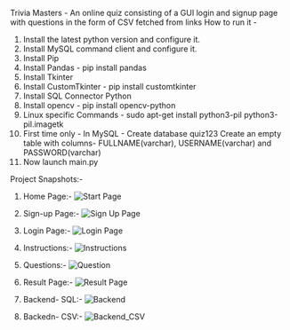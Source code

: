Trivia Masters - An online quiz consisting of a GUI login and signup page with questions in the form of CSV fetched from links How to run it -

1. Install the latest python version and configure it.
2. Install MySQL command client and configure it.
3. Install Pip
4. Install Pandas - pip install pandas
5. Install Tkinter
6. Install CustomTkinter - pip install customtkinter
7. Install SQL Connector Python
8. Install opencv - pip install opencv-python
9. Linux specific Commands - sudo apt-get install python3-pil python3-pil.imagetk
10. First time only - In MySQL - Create database quiz123 Create an empty table with columns- FULLNAME(varchar), USERNAME(varchar) and PASSWORD(varchar)
11. Now launch main.py

Project Snapshots:-
1. Home Page:-
   ![Start Page](https://github.com/dharalnaik/Trivia-Masters/assets/142478246/d72eeb9c-4ca5-435b-b44e-dd7e5d7825d7)

2. Sign-up Page:-
   ![Sign Up Page](https://github.com/dharalnaik/Trivia-Masters/assets/142478246/4d8a60d0-1375-4f36-ad9c-ccb99be64400)

3. Login Page:-
   ![Login Page](https://github.com/dharalnaik/Trivia-Masters/assets/142478246/103ba2c3-d2e3-49ad-bb32-2d51336a5380)

4. Instructions:-
   ![Instructions](https://github.com/dharalnaik/Trivia-Masters/assets/142478246/c4ae8630-1d7c-45cd-a227-9d394f10ea03)

5. Questions:-
   ![Question](https://github.com/dharalnaik/Trivia-Masters/assets/142478246/0c26dec8-e7b1-4422-999b-9ca10d923727)

7. Result Page:-
   ![Result Page](https://github.com/dharalnaik/Trivia-Masters/assets/142478246/9a1d0648-a959-4410-a080-ae99fd02aa27)

8. Backend- SQL:-
   ![Backend](https://github.com/dharalnaik/Trivia-Masters/assets/142478246/274a162c-58e7-4fe5-bb08-1f4e0e590342)

9. Backedn- CSV:-
   ![Backend_CSV](https://github.com/dharalnaik/Trivia-Masters/assets/142478246/375cc8d8-323c-41b0-9969-458bc6a8e1c2)



